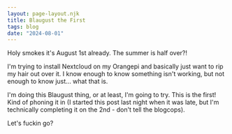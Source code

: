 ```yaml
---
layout: page-layout.njk
title: Blaugust the First
tags: blog
date: "2024-08-01"
---
```


Holy smokes it's August 1st already. The summer is half over?!

I'm trying to install Nextcloud on my Orangepi and basically just want to rip my hair out over it. I know enough to know something isn't working, but not enough to know just... what that is.

I'm doing this Blaugust thing, or at least, I'm going to try. This is the first! Kind of phoning it in (I started this post last night when it was late, but I'm technically completing it on the 2nd - don't tell the blogcops).

Let's fuckin go?
